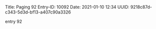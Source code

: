 Title: Paging 92
Entry-ID: 10092
Date: 2021-01-10 12:34
UUID: 9218c87d-c343-5d3d-bf13-a407c90a3326

entry 92
